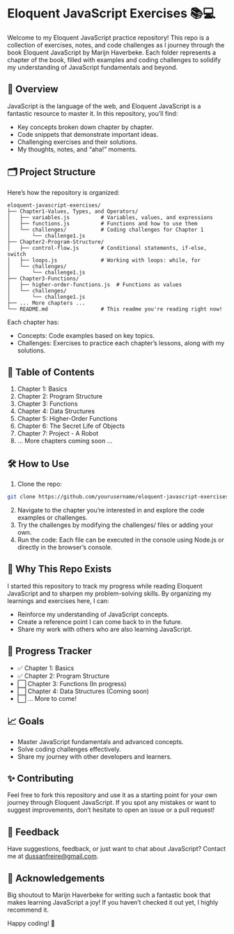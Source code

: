 # Eloquent JavaScript Exercises 📚💻

Welcome to my Eloquent JavaScript practice repository! This repo is a collection of exercises, notes, and code challenges as I journey through the book Eloquent JavaScript by Marijn Haverbeke. Each folder represents a chapter of the book, filled with examples and coding challenges to solidify my understanding of JavaScript fundamentals and beyond.

## 🚀 Overview
JavaScript is the language of the web, and Eloquent JavaScript is a fantastic resource to master it. In this repository, you’ll find:
* Key concepts broken down chapter by chapter.
* Code snippets that demonstrate important ideas.
* Challenging exercises and their solutions.
* My thoughts, notes, and “aha!” moments.

## 🗂️ Project Structure
Here’s how the repository is organized:
```
eloquent-javascript-exercises/
├── Chapter1-Values, Types, and Operators/
│   ├── variables.js          # Variables, values, and expressions
│   ├── functions.js          # Functions and how to use them
│   └── challenges/           # Coding challenges for Chapter 1
│       └── challenge1.js
├── Chapter2-Program-Structure/
│   ├── control-flow.js       # Conditional statements, if-else, switch
│   ├── loops.js              # Working with loops: while, for
│   └── challenges/
│       └── challenge1.js
├── Chapter3-Functions/
│   ├── higher-order-functions.js  # Functions as values
│   └── challenges/
│       └── challenge1.js
├── ... More chapters ...
└── README.md                 # This readme you're reading right now!
```

Each chapter has:
* Concepts: Code examples based on key topics.
* Challenges: Exercises to practice each chapter’s lessons, along with my solutions.

## 📖 Table of Contents
1.	Chapter 1: Basics
2.	Chapter 2: Program Structure
3.	Chapter 3: Functions
4.	Chapter 4: Data Structures
5.	Chapter 5: Higher-Order Functions
6.	Chapter 6: The Secret Life of Objects
7.	Chapter 7: Project - A Robot
8.	… More chapters coming soon …

## 🛠️ How to Use
1.	Clone the repo:
```bash
git clone https://github.com/yourusername/eloquent-javascript-exercises.git
```
2.	Navigate to the chapter you’re interested in and explore the code examples or challenges.
3.	Try the challenges by modifying the challenges/ files or adding your own.
4.	Run the code: Each file can be executed in the console using Node.js or directly in the browser’s console.

## 🧠 Why This Repo Exists

I started this repository to track my progress while reading Eloquent JavaScript and to sharpen my problem-solving skills. By organizing my learnings and exercises here, I can:

*	Reinforce my understanding of JavaScript concepts.
*	Create a reference point I can come back to in the future.
*	Share my work with others who are also learning JavaScript.

## 🚩 Progress Tracker
*	✅ Chapter 1: Basics
*	✅ Chapter 2: Program Structure
*	⬜ Chapter 3: Functions (In progress)
*	⬜ Chapter 4: Data Structures (Coming soon)
*	⬜ … More to come!

## 📈 Goals
*	Master JavaScript fundamentals and advanced concepts.
*	Solve coding challenges effectively.
*	Share my journey with other developers and learners.

## ✨ Contributing
Feel free to fork this repository and use it as a starting point for your own journey through Eloquent JavaScript. If you spot any mistakes or want to suggest improvements, don’t hesitate to open an issue or a pull request!

## 💬 Feedback
Have suggestions, feedback, or just want to chat about JavaScript? Contact me at dussanfreire@gmail.com.

## 🌟 Acknowledgements
Big shoutout to Marijn Haverbeke for writing such a fantastic book that makes learning JavaScript a joy! If you haven’t checked it out yet, I highly recommend it.

Happy coding! 🚀
